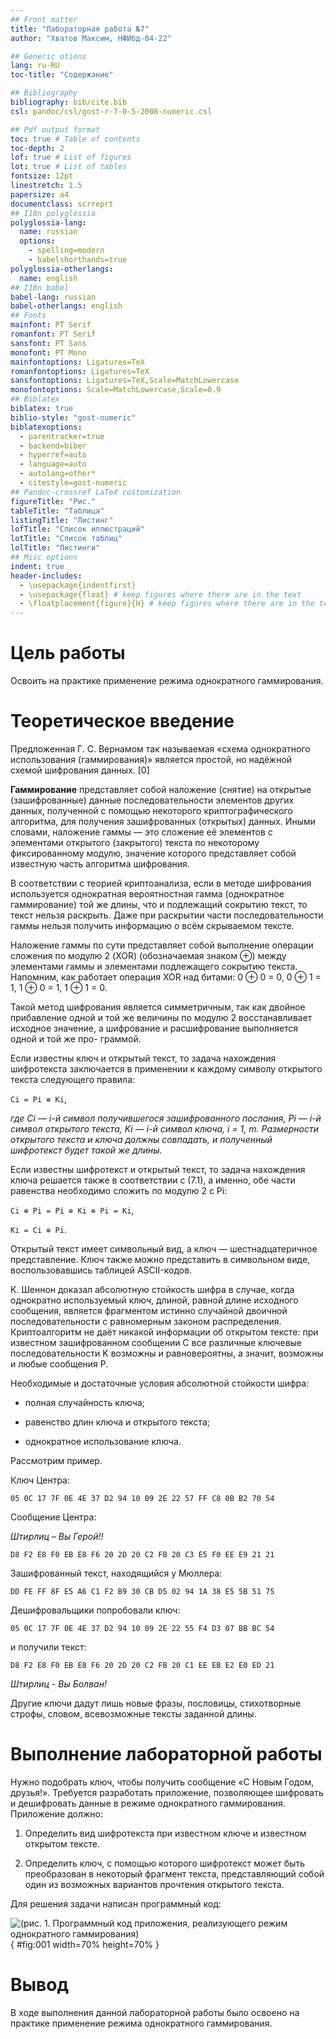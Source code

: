 ```yaml
---
## Front matter
title: "Лабораторная работа №7"
author: "Хватов Максим, НФИбд-04-22"

## Generic otions
lang: ru-RU
toc-title: "Содержание"

## Bibliography
bibliography: bib/cite.bib
csl: pandoc/csl/gost-r-7-0-5-2008-numeric.csl

## Pdf output format
toc: true # Table of contents
toc-depth: 2
lof: true # List of figures
lot: true # List of tables
fontsize: 12pt
linestretch: 1.5
papersize: a4
documentclass: scrreprt
## I18n polyglossia
polyglossia-lang:
  name: russian
  options:
	- spelling=modern
	- babelshorthands=true
polyglossia-otherlangs:
  name: english
## I18n babel
babel-lang: russian
babel-otherlangs: english
## Fonts
mainfont: PT Serif
romanfont: PT Serif
sansfont: PT Sans
monofont: PT Mono
mainfontoptions: Ligatures=TeX
romanfontoptions: Ligatures=TeX
sansfontoptions: Ligatures=TeX,Scale=MatchLowercase
monofontoptions: Scale=MatchLowercase,Scale=0.9
## Biblatex
biblatex: true
biblio-style: "gost-numeric"
biblatexoptions:
  - parentracker=true
  - backend=biber
  - hyperref=auto
  - language=auto
  - autolang=other*
  - citestyle=gost-numeric
## Pandoc-crossref LaTeX customization
figureTitle: "Рис."
tableTitle: "Таблица"
listingTitle: "Листинг"
lofTitle: "Список иллюстраций"
lotTitle: "Список таблиц"
lolTitle: "Листинги"
## Misc options
indent: true
header-includes:
  - \usepackage{indentfirst}
  - \usepackage{float} # keep figures where there are in the text
  - \floatplacement{figure}{H} # keep figures where there are in the text
---
```


# Цель работы

Освоить на практике применение режима однократного гаммирования.

# Теоретическое введение

Предложенная Г. С. Вернамом так называемая «схема однократного использования (гаммирования)» является простой, но надёжной схемой шифрования данных. [0]

**Гаммирование** представляет собой наложение (снятие) на открытые (зашифрованные) данные последовательности элементов других данных, полученной с помощью некоторого криптографического алгоритма, для получения зашифрованных (открытых) данных. Иными словами, наложение
гаммы — это сложение её элементов с элементами открытого (закрытого)
текста по некоторому фиксированному модулю, значение которого представляет собой известную часть алгоритма шифрования.

В соответствии с теорией криптоанализа, если в методе шифрования используется однократная вероятностная гамма (однократное гаммирование)
той же длины, что и подлежащий сокрытию текст, то текст нельзя раскрыть.
Даже при раскрытии части последовательности гаммы нельзя получить информацию о всём скрываемом тексте.

Наложение гаммы по сути представляет собой выполнение операции
сложения по модулю 2 (XOR) (обозначаемая знаком ⊕) между элементами
гаммы и элементами подлежащего сокрытию текста. Напомним, как работает операция XOR над битами: 0 ⊕ 0 = 0, 0 ⊕ 1 = 1, 1 ⊕ 0 = 1, 1 ⊕ 1 = 0.

Такой метод шифрования является симметричным, так как двойное прибавление одной и той же величины по модулю 2 восстанавливает исходное значение, а шифрование и расшифрование выполняется одной и той же про-
граммой.

Если известны ключ и открытый текст, то задача нахождения шифротекста заключается в применении к каждому символу открытого текста следующего правила: 

`Ci = Pi ⊕ Ki`,

*где Ci — i-й символ получившегося зашифрованного послания, Pi — i-й
символ открытого текста, Ki — i-й символ ключа, i = 1, m. Размерности
открытого текста и ключа должны совпадать, и полученный шифротекст
будет такой же длины.*

Если известны шифротекст и открытый текст, то задача нахождения
ключа решается также в соответствии с (7.1), а именно, обе части равенства необходимо сложить по модулю 2 с Pi:

`Ci ⊕ Pi = Pi ⊕ Ki ⊕ Pi = Ki`,

`Ki = Ci ⊕ Pi`.

Открытый текст имеет символьный вид, а ключ — шестнадцатеричное
представление. Ключ также можно представить в символьном виде, воспользовавшись таблицей ASCII-кодов.

К. Шеннон доказал абсолютную стойкость шифра в случае, когда однократно используемый ключ, длиной, равной длине исходного сообщения,
является фрагментом истинно случайной двоичной последовательности с
равномерным законом распределения. Криптоалгоритм не даёт никакой информации об открытом тексте: при известном зашифрованном сообщении
C все различные ключевые последовательности K возможны и равновероятны, а значит, возможны и любые сообщения P.

Необходимые и достаточные условия абсолютной стойкости шифра:

- полная случайность ключа;

- равенство длин ключа и открытого текста;

- однократное использование ключа.

Рассмотрим пример.

Ключ Центра:

`05 0C 17 7F 0E 4E 37 D2 94 10 09 2E 22 57 FF C8 0B B2 70 54`

Сообщение Центра:

*Штирлиц – Вы Герой!!*

`D8 F2 E8 F0 EB E8 F6 20 2D 20 C2 FB 20 C3 E5 F0 EE E9 21 21`

Зашифрованный текст, находящийся у Мюллера:

`DD FE FF 8F E5 A6 C1 F2 B9 30 CB D5 02 94 1A 38 E5 5B 51 75`

Дешифровальщики попробовали ключ:

`05 0C 17 7F 0E 4E 37 D2 94 10 09 2E 22 55 F4 D3 07 BB BC 54`

и получили текст:

`D8 F2 E8 F0 EB E8 F6 20 2D 20 C2 FB 20 C1 EE EB E2 E0 ED 21`

*Штирлиц - Вы Болван!*

Другие ключи дадут лишь новые фразы, пословицы, стихотворные
строфы, словом, всевозможные тексты заданной длины.

# Выполнение лабораторной работы

Нужно подобрать ключ, чтобы получить сообщение «С Новым Годом, друзья!». Требуется разработать приложение, позволяющее шифровать и дешифровать данные в режиме однократного гаммирования. Приложение должно:

1. Определить вид шифротекста при известном ключе и известном открытом тексте.

2. Определить ключ, с помощью которого шифротекст может быть преобразован в некоторый фрагмент текста, представляющий собой один из возможных вариантов прочтения открытого текста.

Для решения задачи написан программный код:

![(рис. 1. Программный код приложения, реализующего режим однократного гаммирования)](./image/1.png){ #fig:001 width=70% height=70% }

# Вывод

В ходе выполнения данной лабораторной работы было освоено на практике применение режима однократного гаммирования.


